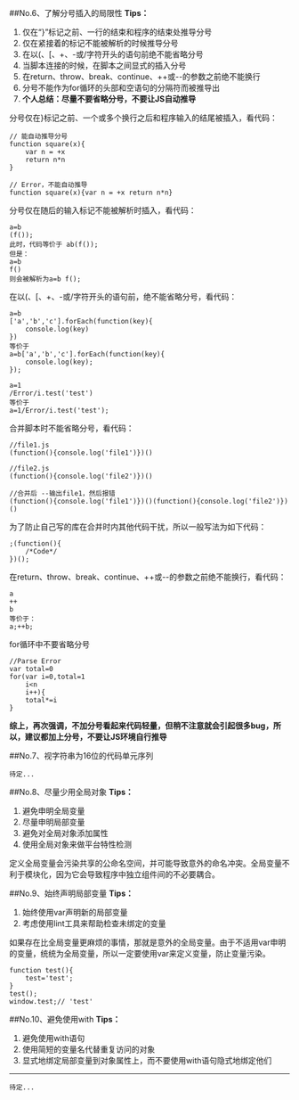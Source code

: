 ##No.6、了解分号插入的局限性
**Tips：**

1. 仅在“}”标记之前、一行的结束和程序的结束处推导分号
2. 仅在紧接着的标记不能被解析的时候推导分号
3. 在以(、[、+、-或/字符开头的语句前绝不能省略分号
4. 当脚本连接的时候，在脚本之间显式的插入分号
5. 在return、throw、break、continue、++或--的参数之前绝不能换行
6. 分号不能作为for循环的头部和空语句的分隔符而被推导出
7. **个人总结：尽量不要省略分号，不要让JS自动推导**

分号仅在}标记之前、一个或多个换行之后和程序输入的结尾被插入，看代码：
	
	// 能自动推导分号
	function square(x){
		var n = +x
		return n*n
	}

	// Error，不能自动推导
	function square(x){var n = +x return n*n}

分号仅在随后的输入标记不能被解析时插入，看代码：
	
	a=b
	(f());
	此时，代码等价于 ab(f());
	但是：
	a=b
	f()
	则会被解析为a=b f();

在以(、[、+、-或/字符开头的语句前，绝不能省略分号，看代码：

	a=b
	['a','b','c'].forEach(function(key){
		console.log(key)
	})
	等价于
	a=b['a','b','c'].forEach(function(key){
		console.log(key);
	});

	a=1
	/Error/i.test('test')
	等价于
	a=1/Error/i.test('test');

合并脚本时不能省略分号，看代码：
	
	//file1.js
	(function(){console.log('file1')})()

	//file2.js
	(function(){console.log('file2')})()

	//合并后 --输出file1，然后报错
	(function(){console.log('file1')})()(function(){console.log('file2')})()

为了防止自己写的库在合并时内其他代码干扰，所以一般写法为如下代码：
	
	;(function(){ 
		/*Code*/ 
	})();

在return、throw、break、continue、++或--的参数之前绝不能换行，看代码：

	a
	++
	b
	等价于：
	a;++b;
	
for循环中不要省略分号
	
	//Parse Error
	var total=0
	for(var i=0,total=1
		i<n
		i++){
		total*=i
	}

**综上，再次强调，不加分号看起来代码轻量，但稍不注意就会引起很多bug，所以，建议都加上分号，不要让JS环境自行推导**

##No.7、视字符串为16位的代码单元序列

	待定...

##No.8、尽量少用全局对象
**Tips：**

1. 避免申明全局变量
2. 尽量申明局部变量
3. 避免对全局对象添加属性
4. 使用全局对象来做平台特性检测

定义全局变量会污染共享的公命名空间，并可能导致意外的命名冲突。全局变量不利于模块化，因为它会导致程序中独立组件间的不必要耦合。

##No.9、始终声明局部变量
**Tips：**

1. 始终使用var声明新的局部变量
2. 考虑使用lint工具来帮助检查未绑定的变量

如果存在比全局变量更麻烦的事情，那就是意外的全局变量。由于不适用var申明的变量，统统为全局变量，所以一定要使用var来定义变量，防止变量污染。

	function test(){
		test='test';
	}
	test();
	window.test;// 'test'

##No.10、避免使用with
**Tips：**

1. 避免使用with语句
2. 使用简短的变量名代替重复访问的对象
3. 显式地绑定局部变量到对象属性上，而不要使用with语句隐式地绑定他们

---
	待定...